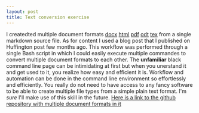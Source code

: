 ```yaml
---
layout: post
title: Text conversion exercise
---
```

I createdted multiple document formats 
  [docx](https://github.com/sepideharc/convert-documents/blob/master/myblogpost.docx)
  [html](https://github.com/sepideharc/convert-documents/blob/master/myblogpost.html)
  [pdf](https://github.com/sepideharc/convert-documents/blob/master/myblogpost.pdf)
  [odt](https://github.com/sepideharc/convert-documents/blob/master/myblogpost.odt)
  [tex](https://github.com/sepideharc/convert-documents/blob/master/myblogpost.tex)
 from a single markdown source file. As for content I used a blog post that I published on Huffington post few months ago.
This workflow was performed  through a single Bash script in which I could easily execute multiple commandes to convert multiple document formats to each other.
The **unfamiliar** black command line page can be intimidating at first but when you unerstand it and get used to it, you realize how easy and efficient it is. Workflow and automation can be done in the command line environment so effortlessly and efficiently. You really do not need to have access to any fancy software to be able to create multiple file types from a simple plain text format. 
 I'm *sure* I'll make use of this skill in the future.
[Here is a link to the github repository with multiple document formats in it](https://github.com/sepideharc/convert-documents)

